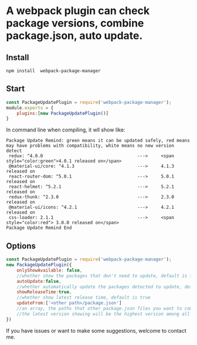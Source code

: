 # A webpack plugin can check package versions, combine package.json, auto update.

## Install

`npm install  webpack-package-manager`

## Start

```JavaScript
const PackageUpdatePlugin = require('webpack-package-manager');
module.exports = {
    plugins:[new PackageUpdatePlugin()]
}
```
In command line when compiling, it wll show like:

```
Package Update Remind: green means it can be updated safely, red means may have problems with compatibility, white means no new version detect
 redux: ^4.0.0                                    --->     <span style="color:green">4.0.1 released on</span> 
 @material-ui/core: ^4.1.3                        --->     4.1.3 released on 
 react-router-dom: ^5.0.1                         --->     5.0.1 released on 
 react-helmet: ^5.2.1                             --->     5.2.1 released on 
 redux-thunk: ^2.3.0                              --->     2.3.0 released on 
 @material-ui/icons: ^4.2.1                       --->     4.2.1 released on 
 css-loader: 2.1.1                                --->     <span style="color:red"> 3.0.0 released on</span> 
Package Update Remind End
```
## Options

```JavaScript
const PackageUpdatePlugin = require('webpack-package-manager');
new PackageUpdatePlugin({
    onlyShowAvailable: false,                   
    //whether show the packages that don't need to update, default is false
    autoUpdate:false,                           
    //whether automatically update the packages detected to update, default is false
    showReleaseTime:true,                       
    //whether show latest release time, default is true
    updateFrom:['<other path>/package.json']    
    //an array, the paths that other package.json files you want to combine, if set this options, 
    //the latest version showing will be the highest version among all files instead of npm latest
})
```

If you have issues or want to make some suggestions, welcome to contact me. 